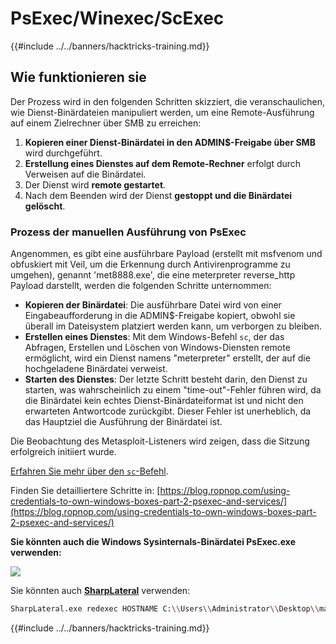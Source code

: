 # PsExec/Winexec/ScExec

{{#include ../../banners/hacktricks-training.md}}

## Wie funktionieren sie

Der Prozess wird in den folgenden Schritten skizziert, die veranschaulichen, wie Dienst-Binärdateien manipuliert werden, um eine Remote-Ausführung auf einem Zielrechner über SMB zu erreichen:

1. **Kopieren einer Dienst-Binärdatei in den ADMIN$-Freigabe über SMB** wird durchgeführt.
2. **Erstellung eines Dienstes auf dem Remote-Rechner** erfolgt durch Verweisen auf die Binärdatei.
3. Der Dienst wird **remote gestartet**.
4. Nach dem Beenden wird der Dienst **gestoppt und die Binärdatei gelöscht**.

### **Prozess der manuellen Ausführung von PsExec**

Angenommen, es gibt eine ausführbare Payload (erstellt mit msfvenom und obfuskiert mit Veil, um die Erkennung durch Antivirenprogramme zu umgehen), genannt 'met8888.exe', die eine meterpreter reverse_http Payload darstellt, werden die folgenden Schritte unternommen:

- **Kopieren der Binärdatei**: Die ausführbare Datei wird von einer Eingabeaufforderung in die ADMIN$-Freigabe kopiert, obwohl sie überall im Dateisystem platziert werden kann, um verborgen zu bleiben.
- **Erstellen eines Dienstes**: Mit dem Windows-Befehl `sc`, der das Abfragen, Erstellen und Löschen von Windows-Diensten remote ermöglicht, wird ein Dienst namens "meterpreter" erstellt, der auf die hochgeladene Binärdatei verweist.
- **Starten des Dienstes**: Der letzte Schritt besteht darin, den Dienst zu starten, was wahrscheinlich zu einem "time-out"-Fehler führen wird, da die Binärdatei kein echtes Dienst-Binärdateiformat ist und nicht den erwarteten Antwortcode zurückgibt. Dieser Fehler ist unerheblich, da das Hauptziel die Ausführung der Binärdatei ist.

Die Beobachtung des Metasploit-Listeners wird zeigen, dass die Sitzung erfolgreich initiiert wurde.

[Erfahren Sie mehr über den `sc`-Befehl](https://technet.microsoft.com/en-us/library/bb490995.aspx).

Finden Sie detailliertere Schritte in: [https://blog.ropnop.com/using-credentials-to-own-windows-boxes-part-2-psexec-and-services/](https://blog.ropnop.com/using-credentials-to-own-windows-boxes-part-2-psexec-and-services/)

**Sie könnten auch die Windows Sysinternals-Binärdatei PsExec.exe verwenden:**

![](<../../images/image (928).png>)

Sie könnten auch [**SharpLateral**](https://github.com/mertdas/SharpLateral) verwenden:
```bash
SharpLateral.exe redexec HOSTNAME C:\\Users\\Administrator\\Desktop\\malware.exe.exe malware.exe ServiceName
```
{{#include ../../banners/hacktricks-training.md}}
